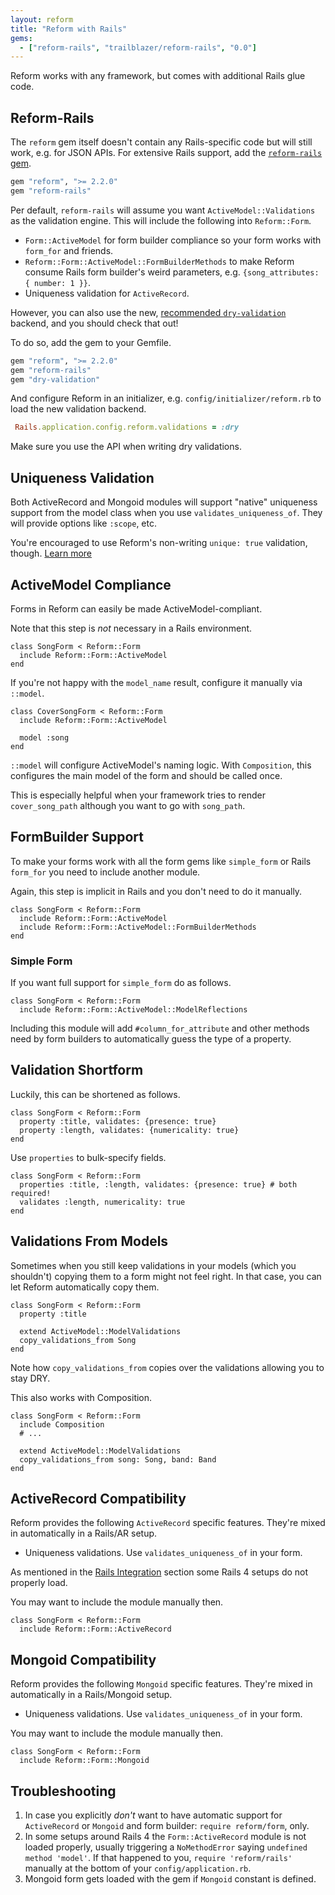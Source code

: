 ```yaml
---
layout: reform
title: "Reform with Rails"
gems:
  - ["reform-rails", "trailblazer/reform-rails", "0.0"]
---
```


Reform works with any framework, but comes with additional Rails glue code.

## Reform-Rails

The `reform` gem itself doesn't contain any Rails-specific code but will still work, e.g. for JSON APIs. For extensive Rails support, add the [`reform-rails` gem](https://github.com/trailblazer/reform-rails).

```ruby
gem "reform", ">= 2.2.0"
gem "reform-rails"
```

Per default, `reform-rails` will assume you want `ActiveModel::Validations` as the validation engine. This will include the following into `Reform::Form`.

* `Form::ActiveModel` for form builder compliance so your form works with `form_for` and friends.
* `Reform::Form::ActiveModel::FormBuilderMethods` to make Reform consume Rails form builder's weird parameters, e.g. `{song_attributes: { number: 1 }}`.
* Uniqueness validation for `ActiveRecord`.

However, you can also use the new, [recommended `dry-validation`](validation.html#dry-validation) backend, and you should check that out!

To do so, add the gem to your Gemfile.

```ruby
gem "reform", ">= 2.2.0"
gem "reform-rails"
gem "dry-validation"
```

And configure Reform in an initializer, e.g. `config/initializer/reform.rb` to load the new validation backend.

```ruby
 Rails.application.config.reform.validations = :dry
```

Make sure you use the API when writing dry validations.


## Uniqueness Validation

Both ActiveRecord and Mongoid modules will support "native" uniqueness support from the model class when you use `validates_uniqueness_of`. They will provide options like `:scope`, etc.

You're encouraged to use Reform's non-writing `unique: true` validation, though. [Learn more](http://trailblazer.to/gems/reform/validation.html)

## ActiveModel Compliance

Forms in Reform can easily be made ActiveModel-compliant.

Note that this step is _not_ necessary in a Rails environment.

    class SongForm < Reform::Form
      include Reform::Form::ActiveModel
    end

If you're not happy with the `model_name` result, configure it manually via `::model`.

    class CoverSongForm < Reform::Form
      include Reform::Form::ActiveModel

      model :song
    end

`::model` will configure ActiveModel's naming logic. With `Composition`, this configures the main model of the form and should be called once.

This is especially helpful when your framework tries to render `cover_song_path` although you want to go with `song_path`.


## FormBuilder Support

To make your forms work with all the form gems like `simple_form` or Rails `form_for` you need to include another module.

Again, this step is implicit in Rails and you don't need to do it manually.

    class SongForm < Reform::Form
      include Reform::Form::ActiveModel
      include Reform::Form::ActiveModel::FormBuilderMethods
    end

### Simple Form

If you want full support for `simple_form` do as follows.

    class SongForm < Reform::Form
      include Reform::Form::ActiveModel::ModelReflections

Including this module will add `#column_for_attribute` and other methods need by form builders to automatically guess the type of a property.


## Validation Shortform

Luckily, this can be shortened as follows.

    class SongForm < Reform::Form
      property :title, validates: {presence: true}
      property :length, validates: {numericality: true}
    end

Use `properties` to bulk-specify fields.

    class SongForm < Reform::Form
      properties :title, :length, validates: {presence: true} # both required!
      validates :length, numericality: true
    end



## Validations From Models

Sometimes when you still keep validations in your models (which you shouldn't) copying them to a form might not feel right. In that case, you can let Reform automatically copy them.

    class SongForm < Reform::Form
      property :title

      extend ActiveModel::ModelValidations
      copy_validations_from Song
    end

Note how `copy_validations_from` copies over the validations allowing you to stay DRY.

This also works with Composition.

    class SongForm < Reform::Form
      include Composition
      # ...

      extend ActiveModel::ModelValidations
      copy_validations_from song: Song, band: Band
    end


## ActiveRecord Compatibility

Reform provides the following `ActiveRecord` specific features. They're mixed in automatically in a Rails/AR setup.

 * Uniqueness validations. Use `validates_uniqueness_of` in your form.

As mentioned in the [Rails Integration](https://github.com/apotonick/reform#rails-integration) section some Rails 4 setups do not properly load.

You may want to include the module manually then.

    class SongForm < Reform::Form
      include Reform::Form::ActiveRecord

## Mongoid Compatibility

Reform provides the following `Mongoid` specific features. They're mixed in automatically in a Rails/Mongoid setup.

 * Uniqueness validations. Use `validates_uniqueness_of` in your form.

You may want to include the module manually then.

    class SongForm < Reform::Form
      include Reform::Form::Mongoid



## Troubleshooting

1. In case you explicitly _don't_ want to have automatic support for `ActiveRecord` or `Mongoid` and form builder: `require reform/form`, only.
2. In some setups around Rails 4 the `Form::ActiveRecord` module is not loaded properly, usually triggering a `NoMethodError` saying `undefined method 'model'`. If that happened to you, `require 'reform/rails'` manually at the bottom of your `config/application.rb`.
3. Mongoid form gets loaded with the gem if `Mongoid` constant is defined.
